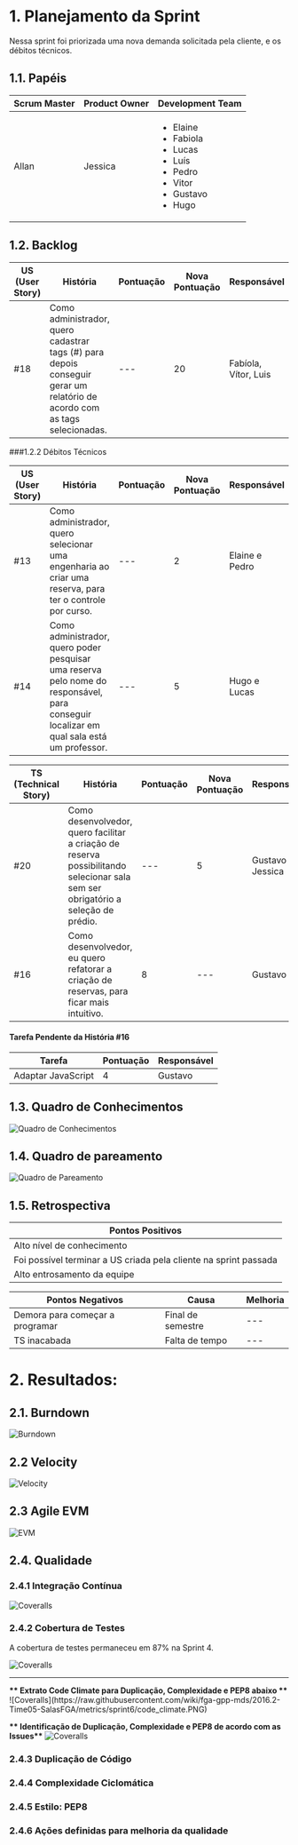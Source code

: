# 1. Planejamento da Sprint
Nessa sprint foi priorizada uma nova demanda solicitada pela cliente, e os débitos técnicos.

## 1.1. Papéis

|Scrum Master|Product Owner|Development Team     |
|------------|-------------|---------------------|
|Allan        | Jessica     |<ul><li>Elaine</li><li>Fabiola</li><li>Lucas</li><li>Luís</li><li>Pedro</li><li>Vitor</li><li>Gustavo</li> <li>Hugo</li>  |

## 1.2. Backlog

| US (User Story) | História | Pontuação |Nova Pontuação| Responsável |
|----------------------|----------|-----------|-----------|-----------|
|#18|Como administrador, quero cadastrar tags (#) para depois conseguir gerar um relatório de acordo com as tags selecionadas.|---|20|Fabíola, Vítor, Luis|

###1.2.2 Débitos Técnicos

| US (User Story) | História | Pontuação |Nova Pontuação| Responsável |
|----------------------|----------|-----------|-----------|-----------|
|#13| Como administrador, quero selecionar uma engenharia ao criar uma reserva, para ter o controle por curso.|---|2|Elaine e Pedro|
|#14| Como administrador, quero poder pesquisar uma reserva pelo nome do responsável, para conseguir localizar em qual sala está um professor.|---|5|Hugo e Lucas|

| TS (Technical Story) | História | Pontuação |Nova Pontuação| Responsável |
|----------------------|----------|-----------|-------------|--------------|
|#20|Como desenvolvedor, quero facilitar a criação de reserva possibilitando selecionar sala sem ser obrigatório a seleção de prédio.|---|5|Gustavo e Jessica|
| #16 | Como desenvolvedor, eu quero refatorar a criação de reservas, para ficar mais intuitivo. |8|---|Gustavo|

#### Tarefa Pendente da História #16
| Tarefa | Pontuação | Responsável |
|--------|-----------|-------------|
| Adaptar JavaScript| 4 | Gustavo |


## 1.3. Quadro de Conhecimentos
![Quadro de Conhecimentos](https://raw.githubusercontent.com/wiki/fga-gpp-mds/2016.2-Time05-SalasFGA/img/6_conhecimento.png) 

## 1.4. Quadro de pareamento
![Quadro de Pareamento](https://raw.githubusercontent.com/wiki/fga-gpp-mds/2016.2-Time05-SalasFGA/img/6_pareamento.png) 

## 1.5. Retrospectiva
|Pontos Positivos|
|----------------|
|Alto nível de conhecimento|
|Foi possível terminar a US criada pela cliente na sprint passada|
|Alto entrosamento da equipe|

|Pontos Negativos |Causa| Melhoria|
|-----------------|-----|---------|
|Demora para começar a programar|Final de semestre|---|
|TS inacabada|Falta de tempo|---|


# 2. Resultados:

## 2.1. Burndown
![Burndown](https://raw.githubusercontent.com/wiki/fga-gpp-mds/2016.2-Time05-SalasFGA/img/6_burndown.png)

## 2.2 Velocity
![Velocity](https://raw.githubusercontent.com/wiki/fga-gpp-mds/2016.2-Time05-SalasFGA/img/6_velocity.png)

## 2.3 Agile EVM
![EVM](https://raw.githubusercontent.com/wiki/fga-gpp-mds/2016.2-Time05-SalasFGA/img/6_evm.png) 

## 2.4. Qualidade

### 2.4.1 Integração Contínua
![Coveralls](https://raw.githubusercontent.com/wiki/fga-gpp-mds/2016.2-Time05-SalasFGA/metrics/sprint6/travis.PNG)

### 2.4.2 Cobertura de Testes
A cobertura de testes permaneceu em 87% na Sprint 4.

![Coveralls](https://raw.githubusercontent.com/wiki/fga-gpp-mds/2016.2-Time05-SalasFGA/metrics/sprint6/coveralls.PNG)

<hr>
<b>** Extrato Code Climate para Duplicação, Complexidade e PEP8 abaixo **</b>
![Coveralls](https://raw.githubusercontent.com/wiki/fga-gpp-mds/2016.2-Time05-SalasFGA/metrics/sprint6/code_climate.PNG)

<b>** Identificação de Duplicação, Complexidade e PEP8 de acordo com as Issues**</b>
![Coveralls](https://raw.githubusercontent.com/wiki/fga-gpp-mds/2016.2-Time05-SalasFGA/metrics/sprint6/metrics.PNG)

### 2.4.3 Duplicação de Código


### 2.4.4 Complexidade Ciclomática

### 2.4.5 Estilo: PEP8

### 2.4.6 Ações definidas para melhoria da qualidade